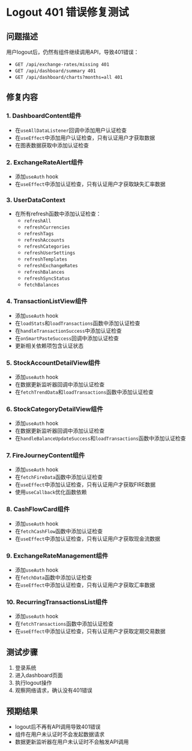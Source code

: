 # Logout 401 错误修复测试

## 问题描述

用户logout后，仍然有组件继续调用API，导致401错误：

- `GET /api/exchange-rates/missing 401`
- `GET /api/dashboard/summary 401`
- `GET /api/dashboard/charts?months=all 401`

## 修复内容

### 1. DashboardContent组件

- 在`useAllDataListener`回调中添加用户认证检查
- 在`useEffect`中添加用户认证检查，只有认证用户才获取数据
- 在图表数据获取中添加认证检查

### 2. ExchangeRateAlert组件

- 添加`useAuth` hook
- 在`useEffect`中添加认证检查，只有认证用户才获取缺失汇率数据

### 3. UserDataContext

- 在所有refresh函数中添加认证检查：
  - `refreshAll`
  - `refreshCurrencies`
  - `refreshTags`
  - `refreshAccounts`
  - `refreshCategories`
  - `refreshUserSettings`
  - `refreshTemplates`
  - `refreshExchangeRates`
  - `refreshBalances`
  - `refreshSyncStatus`
  - `fetchBalances`

### 4. TransactionListView组件

- 添加`useAuth` hook
- 在`loadStats`和`loadTransactions`函数中添加认证检查
- 在`handleTransactionSuccess`中添加认证检查
- 在`onSmartPasteSuccess`回调中添加认证检查
- 更新相关依赖项包含认证状态

### 5. StockAccountDetailView组件

- 添加`useAuth` hook
- 在数据更新监听器回调中添加认证检查
- 在`fetchTrendData`和`loadTransactions`函数中添加认证检查

### 6. StockCategoryDetailView组件

- 添加`useAuth` hook
- 在数据更新监听器回调中添加认证检查
- 在`handleBalanceUpdateSuccess`和`loadTransactions`函数中添加认证检查

### 7. FireJourneyContent组件

- 添加`useAuth` hook
- 在`fetchFireData`函数中添加认证检查
- 在`useEffect`中添加认证检查，只有认证用户才获取FIRE数据
- 使用`useCallback`优化函数依赖

### 8. CashFlowCard组件

- 添加`useAuth` hook
- 在`fetchCashFlow`函数中添加认证检查
- 在`useEffect`中添加认证检查，只有认证用户才获取现金流数据

### 9. ExchangeRateManagement组件

- 添加`useAuth` hook
- 在`fetchData`函数中添加认证检查
- 在`useEffect`中添加认证检查，只有认证用户才获取汇率数据

### 10. RecurringTransactionsList组件

- 添加`useAuth` hook
- 在`fetchTransactions`函数中添加认证检查
- 在`useEffect`中添加认证检查，只有认证用户才获取定期交易数据

## 测试步骤

1. 登录系统
2. 进入dashboard页面
3. 执行logout操作
4. 观察网络请求，确认没有401错误

## 预期结果

- logout后不再有API调用导致401错误
- 组件在用户未认证时不会发起数据请求
- 数据更新监听器在用户未认证时不会触发API调用
